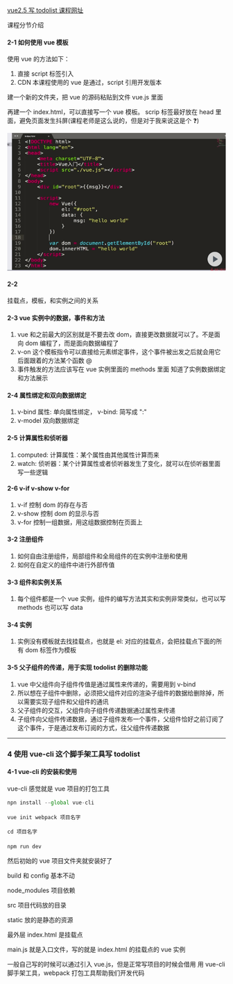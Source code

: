 [vue2.5 写 todolist 课程网址](https://www.imooc.com/learn/980)

课程分节介绍

#### 2-1 如何使用 vue 模板

使用 vue 的方法如下：

1. 直接 script 标签引入
2. CDN
   本课程使用的 vue 是通过，script 引用开发版本

建一个新的文件夹，把 vue 的源码粘贴到文件 vue.js 里面

再建一个 index.html，可以直接写一个 vue 模板。 scrip 标签最好放在 head 里面，避免页面发生抖屏(课程老师是这么说的，但是对于我来说这是个 ❓)

![没有vue之前写dom的方法](./没有vue之前写dom的方法.png)

#### 2-2

挂载点，模板，和实例之间的关系

#### 2-3 vue 实例中的数据，事件和方法

1. vue 和之前最大的区别就是不要去改 dom，直接更改数据就可以了。不是面向 dom 编程了，而是面向数据编程了
2. v-on 这个模板指令可以直接给元素绑定事件，这个事件被出发之后就会用它后面跟着的方法某个函数 @
3. 事件触发的方法应该写在 vue 实例里面的 methods 里面
   知道了实例数据绑定和方法展示

#### 2-4 属性绑定和双向数据绑定

1. v-bind 属性: 单向属性绑定， v-bind: 简写成 ":"
2. v-model 双向数据绑定

#### 2-5 计算属性和侦听器

1. computed: 计算属性：某个属性由其他属性计算而来
2. watch: 侦听器：某个计算属性或者侦听器发生了变化，就可以在侦听器里面写一些逻辑

#### 2-6 v-if v-show v-for

1. v-if 控制 dom 的存在与否
2. v-show 控制 dom 的显示与否
3. v-for 控制一组数据，用这组数据控制在页面上

#### 3-2 注册组件

1. 如何自由注册组件，局部组件和全局组件的在实例中注册和使用
2. 如何在自定义的组件中进行外部传值

#### 3-3 组件和实例关系

1. 每个组件都是一个 vue 实例，组件的编写方法其实和实例非常类似，也可以写 methods 也可以写 data

#### 3-4 实例

1. 实例没有模板就去找挂载点，也就是 el: 对应的挂载点，会把挂载点下面的所有 dom 标签作为模板

#### 3-5 父子组件的传递，用于实现 todolist 的删除功能

1. vue 中父组件向子组件传值是通过属性来传递的，需要用到 v-bind
2. 所以想在子组件中删除，必须把父组件对应的渲染子组件的数据给删除掉，所以需要实现子组件和父组件的通讯
3. 父子组件的交互，父组件向子组件传递数据通过属性来传递
4. 子组件向父组件传递数据，通过子组件发布一个事件，父组件恰好之前订阅了这个事件，于是通过发布订阅的方式，往父组件传递数据

---

### 4 使用 vue-cli 这个脚手架工具写 todolist

#### 4-1 vue-cli 的安装和使用

vue-cli 感觉就是 vue 项目的打包工具

```JavaScript
npn install --global vue-cli

vue init webpack 项目名字

cd 项目名字

npm run dev
```

然后初始的 vue 项目文件夹就安装好了

build 和 config 基本不动

node_modules 项目依赖

src 项目代码放的目录

static 放的是静态的资源

最外层 index.html 是挂载点

main.js 就是入口文件，写的就是 index.html 的挂载点的 vue 实例

一般自己写的时候可以通过引入 vue.js，但是正常写项目的时候会借用 用 vue-cli 脚手架工具，webpack 打包工具帮助我们开发代码
